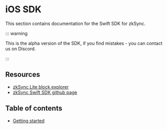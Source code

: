 # iOS SDK

This section contains documentation for the Swift SDK for zkSync.

::: warning

This is the alpha version of the SDK, if you find mistakes - you can contact us on Discord.

:::

## Resources

- [zkSync Lite block explorer](https://goerli.zkscan.io/)
- [zkSync Swift SDK github page](https://github.com/zksync-sdk/zksync-swift)

## Table of contents

- [Getting started](./tutorial)
